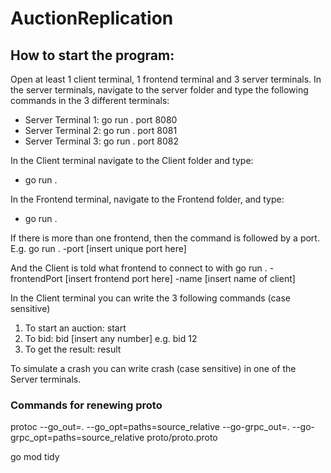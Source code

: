 # AuctionReplication
## How to start the program:
Open at least 1 client terminal, 1 frontend terminal and 3 server terminals.
In the server terminals, navigate to the server folder and type the following commands in the 3 different terminals:
- Server Terminal 1: go run . port 8080
- Server Terminal 2: go run . port 8081
- Server Terminal 3: go run . port 8082

In the Client terminal navigate to the Client folder and type:
- go run .

In the Frontend terminal, navigate to the Frontend folder, and type:
- go run .

If there is more than one frontend, then the command is followed by a port. E.g. go run . -port [insert unique port here]

And the Client is told what frontend to connect to with
go run . -frontendPort [insert frontend port here] -name [insert name of client]

In the Client terminal you can write the 3 following commands (case sensitive)
1. To start an auction: start
2. To bid: bid [insert any number] e.g. bid 12
3. To get the result: result

To simulate a crash you can write crash (case sensitive) in one of the Server terminals.


### Commands for renewing proto
protoc --go_out=. --go_opt=paths=source_relative --go-grpc_out=. --go-grpc_opt=paths=source_relative proto/proto.proto

go mod tidy
